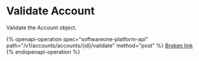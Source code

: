 # Validate Account

Validate the Account object.

{% openapi-operation spec="softwareone-platform-api" path="/v1/accounts/accounts/{id}/validate" method="post" %}
[Broken link](broken-reference)
{% endopenapi-operation %}

